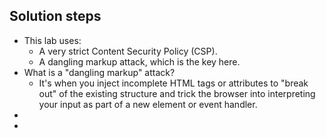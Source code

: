 ## Solution steps

- This lab uses:
  - A very strict Content Security Policy (CSP).
  - A dangling markup attack, which is the key here.
- What is a "dangling markup" attack?
  - It's when you inject incomplete HTML tags or attributes to "break out" of the existing structure and trick the browser into interpreting your input as part of a new element or event handler.
- 
- 
